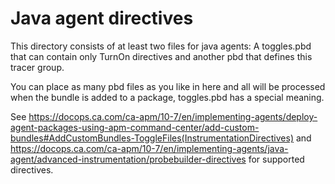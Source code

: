 # Java agent directives
This directory consists of at least two files for java agents: A toggles.pbd that
can contain only TurnOn directives and another pbd that defines this tracer group.

You can place as many pbd files as you like in here and all will be processed when
the bundle is added to a package, toggles.pbd has a special meaning.

See https://docops.ca.com/ca-apm/10-7/en/implementing-agents/deploy-agent-packages-using-apm-command-center/add-custom-bundles#AddCustomBundles-ToggleFiles(InstrumentationDirectives)
and https://docops.ca.com/ca-apm/10-7/en/implementing-agents/java-agent/advanced-instrumentation/probebuilder-directives for supported directives.
